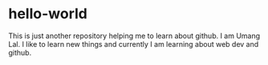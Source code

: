 # hello-world
This is just another repository helping me to learn about github.
I am Umang Lal. I like to learn new things and currently I am learning about web dev and github.
